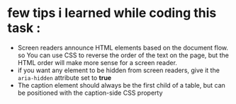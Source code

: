 # few tips i learned while coding this task :
- Screen readers announce HTML elements based on the document flow. so You can use CSS to reverse the order of the text on the page, but the HTML order will make more sense for a screen reader.
- if you want any element to be hidden from screen readers,  give it the `aria-hidden` attribute set to **true**
- The caption element should always be the first child of a table, but can be positioned with the caption-side CSS property
